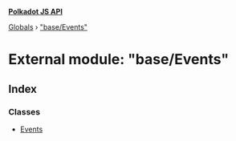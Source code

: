 **[Polkadot JS API](../README.md)**

[Globals](../globals.md) › [&quot;base/Events&quot;](_base_events_.md)

# External module: "base/Events"

## Index

### Classes

* [Events](../classes/_base_events_.events.md)